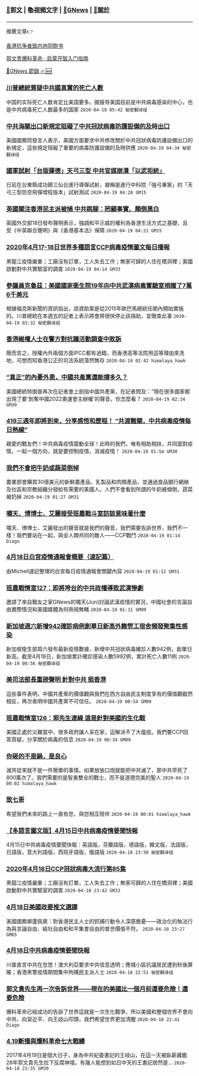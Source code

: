 ###  [:eagle:郭文](https://github.com/ourhimalayas/txt) | [:books:視頻文字](https://github.com/ourhimalayas/txt/blob/master/content/README.md) | [:newspaper:GNews](https://github.com/ourhimalayas/txt/blob/master/content/gnews/README.md) | [:pray:關於](https://github.com/ourhimalayas/home/tree/master/about)
---

推薦文章:point_right:

[香港抗争者致内地同胞书](https://github.com/ourhimalayas/news/blob/master/2019/08/a_letter_from_the_hong_kong_people.md)

[郭文贵爆料革命 · 启蒙开智入门指南](https://github.com/ourhimalayas/txt/issues/1)

[:newspaper:GNews 節錄 :fire: :new:](https://github.com/ourhimalayas/txt/blob/master/content/gnews/README.md) 



### [川普總統質疑中共國真實的死亡人數](/content/gnews/1/README.md)

中国的实际死亡人数肯定比美国要多。据报导美国目前是中共病毒感染的中心，也是中共病毒死亡人数最多的国家  `2020-04-19 05:42 秘密翻译组`

### [中共海關出口新規定阻礙了中共冠狀病毒防護設備的及時出口](/content/gnews/2/README.md)

美國國務院發言人表示，美國方面要求中共修改關於中共冠狀病毒防護設備出口的新規定，這些規定阻礙了重要的病毒防護設備的及時供應  `2020-04-19 04:34 秘密翻译组`

### [國軍試射「台版薩德」天弓三型 中共官媒崩潰「以武拒統」](/content/gnews/3/README.md)

日前在台東縣成功鎮三仙台進行導彈試射，據稱是進行中科院「強弓專案」的「天弓三型防空飛彈增程版本」試射測試  `2020-04-19 04:28 GM15`

### [英國關注香港民主派被捕 中共跳腳：罔顧事實、顛倒黑白](/content/gnews/4/README.md)

英國外交部18日發布聲明表示，強調和平示威的權利為香港生活方式之基礎，且受《中英聯合聲明》與《香港基本法》保障  `2020-04-19 04:21 GM15`

### [2020年4月17-18日世界多種語言CCP病毒疫情圖文每日播報](/content/gnews/5/README.md)

黑龍江疫情嚴重；工廠沒有訂單，工人失去工作；無家可歸的人住在橋洞裡；美國啟動對中共實驗室的調查  `2020-04-19 04:14 GM33`

### [參議員克魯茲：美國國家衛生院19年向中共武漢病毒實驗室捐贈了7萬6千美元](/content/gnews/6/README.md)

根據福克斯新聞的資訊指出，該資助案是從2015年歐巴馬總統任期內開始實施的。川普總統在本週五的記者上表示將會將很快停止該捐助，並徹查此事  `2020-04-19 03:32 秘密翻译组`

### [香港維權人士在警方對抗議活動調查中敗訴](/content/gnews/7/README.md)

簡而言之，授權內外兩個方面IPCC都有過錯，而香港高等法院用這等理由來洗地，可想而知香港公正的司法系統蕩然無存  `2020-04-19 02:42 himalaya_hawk`

### [“真正”的內憂外患，中國共產黨還能撐多久？](/content/gnews/8/README.md)

美國總統特朗普再次在記者會上劍指中國共產黨，在記者問及：“現在很多國家都出現了要&#039;剝奪中國2022奧運會主辦權&#039;的聲音，你怎麼看？  `2020-04-19 02:34 GM30`

### [419三週年即將到來，分享感悟和歷程！ “共渡難關，中共病毒疫情每日熱線”](/content/gnews/9/README.md)

親愛的戰友們！中共病毒疫情震動全球！此時的我們，唯有相助相扶，共同面對疫情，一起一個方向，就是要控制疫情，消滅疫情！  `2020-04-19 01:54 GM30`

### [我們不會把牛奶或蔬菜倒掉](/content/gnews/10/README.md)

農業部會購買30億美元的新鮮農產品、乳製品和肉類產品，並通過食品銀行網絡及社區和宗教組織分發給有需要的美國人。人們不會看到所謂的牛奶被傾倒，蔬菜被扔掉  `2020-04-19 01:27 GM31`

### [嘯天、博博士、艾麗接受班農戰斗室訪談意味著什麼](/content/gnews/11/README.md)

嘯天、博博士、艾麗發出的聲音就是我們的聲音，我們需要告訴世界，我們不一樣！我們要站在一起，與全人類共同的敵人——CCP戰鬥  `2020-04-19 01:14 Diago`

### [4月18日白宮疫情通報會概要（速記篇）](/content/gnews/12/README.md)

由Michell速記整理的白宮每日疫情通報會關鍵內容  `2020-04-19 01:12 GM31`

### [班農戰情室127：即將垮台的中共政權導致武漢慘劇](/content/gnews/13/README.md)

邀請了來自戰友之家GNews的嘯天(Jun)討論武漢疫情的實況，中國社會的言論自由實際情況和美國媒體為何熟視無睹  `2020-04-19 01:11 GM09`

### [新加坡週六新增942確診病例創單日新高外籍勞工宿舍頻發聚集性感染](/content/gnews/14/README.md)

新加坡衛生部周六發布最新疫情數據，新增中共冠狀病毒確診人數942例，創單日新高。截至4月18日，新加坡累計確診感染人數5992例，累計死亡人數11例  `2020-04-19 00:56 秘密翻译组`

### [美司法部長重磅聲明 針對中共 挺香港](/content/gnews/15/README.md)

這些事件表明，中國共產黨的價值觀與我們在西方自由民主制度享有的價值觀截然相反，再次表明中國共產黨不可信任。  `2020-04-19 00:54 GM09`

### [班農戰情室126：郭先生連線 這是針對美國的生化戰](/content/gnews/16/README.md)

美國正處於災難當中，很多政府讓人呆在家，這解決不了大瘟疫。我們要CCP回答質疑，分享關於病毒的信息  `2020-04-19 00:34 GM09`

### [你砸的不是鍋，是良心](/content/gnews/17/README.md)

滅共從來就不是一件簡單的事情。如果放放口炮就能把中共滅了，那中共早死了800萬次了。我們需要的是智勇雙全的戰士，而不是道德完美的聖人  `2020-04-19 00:02 himalaya_hawk`

### [致七哥](/content/gnews/18/README.md)

希望我們未來的路上一直有您，與您相互陪伴  `2020-04-19 00:01 himalaya_hawk`

### [【多語言圖文版】4月15日中共病毒疫情要聞快報](/content/gnews/19/README.md)

4月15日中共病毒疫情要聞快報：英語版，芬蘭語版，德語版，韓文版，法語版，日語版，意大利語版，西班牙語版，俄語版  `2020-04-18 23:50 秘密翻译组`

### [2020年4月18日CCP冠狀病毒大流行第85集](/content/gnews/20/README.md)

黑龍江疫情嚴重；工廠沒有訂單，工人失去工作；無家可歸的人住在橋洞裡；美國啟動對中共實驗室的調查  `2020-04-18 23:42 GM33`

### [4月18日美國政要推文選譯](/content/gnews/21/README.md)

美國國務卿蓬佩奧：對香港民主人士的抓捕行動令人深感擔憂——政治化的執法行為與言論自由、結社自由和和平集會自由的普世價值不符。  `2020-04-18 23:27 GM65`

### [4月18日中共病毒疫情要聞快報](/content/gnews/22/README.md)

川普直言中共在忽悠！澳大利亞要求中共信息透明；應城小區抗議居民遭到秋後算賬；香港黑警疫情期間集中拘捕民主派人士  `2020-04-18 22:51 秘密翻译组`

### [郭文貴先生再一次告訴世界——現在的美國比一個月前還要危險！還要危險](/content/gnews/23/README.md)

爆料革命已經成功的告訴了世界這就是一次生化戰爭，所以美國和整個世界不會向中共、向習近平、向王歧山叩頭，我們希望世界更加清醒  `2020-04-18 22:41 Diago`

### [4.19斷播與爆料革命七大戰績](/content/gnews/24/README.md)

2017年4月19日是個大日子，身為中共紀委書記的王岐山，在這一天被臥薪藏膽28年郭文貴先生拉下反腐神壇。有幾人能想到如日中天的王書記居然是...  `2020-04-18 21:35 GM30`


